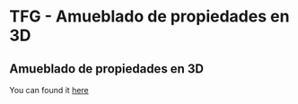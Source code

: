 # TFG - Amueblado de propiedades en 3D

## Amueblado de propiedades en 3D
 You can found it [here](https://upcommons.upc.edu/handle/2117/355633)
